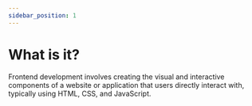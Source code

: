 ```yaml
---
sidebar_position: 1
---
```


# What is it?

Frontend development involves creating the visual and interactive components of a website or application that users directly interact with, typically using HTML, CSS, and JavaScript.

